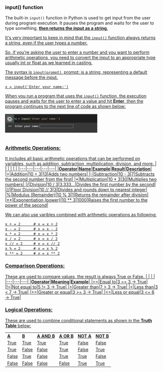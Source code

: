 ### input() function 
The built-in `input()` function in Python is used to get input from the user during program execution.
It pauses the program and waits for the user to type something, **<u>then returns the input as a string**.</br>

It's very important to keep in mind that the `input()` function always returns a string, even if the user types a number.

So, if you're asking the user to enter a number and you want to perform arithmetic operations, you need to convert the input to an appropriate type usually int or float as we learned in [casting](https://github.com/Mymonah/MyDataScience/blob/main/MyPython/MyPython-2.md#casting).

The syntax is `input(prompt)`, prompt: is a string, representing a default message before the input.

```
x = input('Enter your name:')
```
When you run a program that uses the `input()` function, the execution pauses and waits for the user to enter a value and hit **Enter**, then the program continues to the next line of code as shown below:
</br></br>
<img src="/Assets/Python3.png" width="60%" align="center" alt="Python3.png">
</br></br>

### Arithmetic Operations:
It includes all basic arithmetic operations that can be performed on variables, such as addition, subtraction, multiplication, division, and more.
|   |   |   |   |   |
|---|---|---|---|---|
|**Operator**|**Name**|**Example**|**Result**|**Description**|
|+|Addition|10 + 3|13|Adds two numbers|
|-|Subtraction|10 - 3|7|Subtracts the second number from the first|
|*|Multiplication|10 * 3|30|Multiplies two numbers|
|/|Division|10 / 3|3.333...|Divides the first number by the second|
|//|Floor Division|10 // 3|3|Divides and rounds down to nearest integer|
|%|Modulus (Remainder)|10 % 3|1|Returns the remainder after division|
|**|Exponentiation (power)|10 ** 3|1000|Raises the first number to the power of the second|

We can also use varibles combined with arithmetic operations as following:
```
x + = 2      # x = x + 2
x - = 2      # x = x - 2
x * = 2      # x = x * 2
x / = 2      # x = x / 2
x // = 2     # x = x // 2
x % = 2      # x = x % 2
x ** = 2     # x = x ** 2

```


### Comparison Operations:
These are used to compare values, the result is always True or False.
|   |   |   |
|---|---|---|
|**Operator**|**Meaning**|**Example**|
|==|Equal to|3 == 3 → True|
|!=|Not equal to|5 != 3 → True|
|>|Greater than|7 > 3 → True|
|<|Less than|3 < 7 → True|
|>=|Greater or equal|3 >= 3 → True|
|<=|Less or equal|3 <= 6 → True|

### Logical Operations:
These are used to combine conditional statements as shown in the **Truth Table** below:

|   |   |   |   |   |   |
|---|---|---|---|---|---|
|**A**|**B**|**A AND B**|**A OR B**|**NOT A**|**NOT B**|
|True|True|True|True|False|False|
|True|False|False|True|False|True|
|False|True|False|True|True|False|
|False|False|False|False|True|True|

